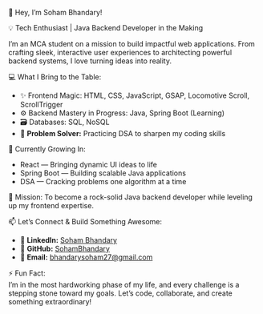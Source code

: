 
🚀 Hey, I’m Soham Bhandary!

💡 Tech Enthusiast | Java Backend Developer in the Making

I’m an MCA student on a mission to build impactful web applications. From crafting sleek, interactive user experiences to architecting powerful backend systems, I love turning ideas into reality.  

💻 What I Bring to the Table:  
- ✨ Frontend Magic: HTML, CSS, JavaScript, GSAP, Locomotive Scroll, ScrollTrigger  
- ⚙️ Backend Mastery in Progress: Java, Spring Boot (Learning)  
- 🗃️ Databases: SQL, NoSQL  
- 🧠 **Problem Solver:** Practicing DSA to sharpen my coding skills  

🌿 Currently Growing In:
- React — Bringing dynamic UI ideas to life  
- Spring Boot — Building scalable Java applications  
- DSA — Cracking problems one algorithm at a time  

🎯 Mission:
To become a rock-solid Java backend developer while leveling up my frontend expertise.  

📫 Let’s Connect & Build Something Awesome:
- 🔗 **LinkedIn:** [Soham Bhandary](https://www.linkedin.com/in/soham-bhandary-a77988266/)  
- 🐙 **GitHub:** [SohamBhandary](https://github.com/SohamBhandary)  
- 📧 **Email:** bhandarysoham27@gmail.com  

⚡ Fun Fact:  
I’m in the most hardworking phase of my life, and every challenge is a stepping stone toward my goals. Let’s code, collaborate, and create something extraordinary!  


